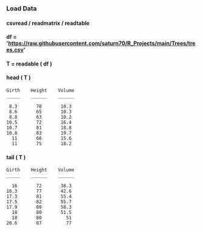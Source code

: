 ### Load Data
#### csvread / readmatrix / readtable
#### df = 'https://raw.githubusercontent.com/saturn70/R_Projects/main/Trees/trees.csv'
#### T = readable ( df )

#### head ( T )
    Girth    Height    Volume
    _____    ______    ______

     8.3       70       10.3 
     8.6       65       10.3 
     8.8       63       10.2 
    10.5       72       16.4 
    10.7       81       18.8 
    10.8       83       19.7 
      11       66       15.6 
      11       75       18.2 

#### tail ( T )
    Girth    Height    Volume
    _____    ______    ______

      16       72       38.3 
    16.3       77       42.6 
    17.3       81       55.4 
    17.5       82       55.7 
    17.9       80       58.3 
      18       80       51.5 
      18       80         51 
    20.6       87         77 
